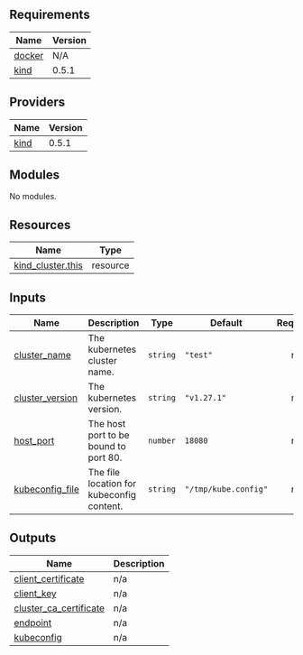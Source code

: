 ## Requirements

| Name | Version |
|------|---------|
| <a name="docker"></a> [docker](#requirement\_kind) | N/A |
| <a name="requirement_kind"></a> [kind](#requirement\_kind) | 0.5.1 |

## Providers

| Name | Version |
|------|---------|
| <a name="provider_kind"></a> [kind](#provider\_kind) | 0.5.1 |

## Modules

No modules.

## Resources

| Name | Type |
|------|------|
| [kind_cluster.this](https://registry.terraform.io/providers/tehcyx/kind/0.5.1/docs/resources/cluster) | resource |

## Inputs

| Name | Description | Type | Default | Required |
|------|-------------|------|---------|:--------:|
| <a name="input_cluster_name"></a> [cluster\_name](#input\_cluster\_name) | The kubernetes cluster name. | `string` | `"test"` | no |
| <a name="input_cluster_version"></a> [cluster\_version](#input\_cluster\_version) | The kubernetes version. | `string` | `"v1.27.1"` | no |
| <a name="input_host_port"></a> [host\_port](#input\_host\_port) | The host port to be bound to port 80. | `number` | `18080` | no |
| <a name="input_kubeconfig_file"></a> [kubeconfig\_file](#input\_kubeconfig\_file) | The file location for kubeconfig content. | `string` | `"/tmp/kube.config"` | no |

## Outputs

| Name | Description |
|------|-------------|
| <a name="output_client_certificate"></a> [client\_certificate](#output\_client\_certificate) | n/a |
| <a name="output_client_key"></a> [client\_key](#output\_client\_key) | n/a |
| <a name="output_cluster_ca_certificate"></a> [cluster\_ca\_certificate](#output\_cluster\_ca\_certificate) | n/a |
| <a name="output_endpoint"></a> [endpoint](#output\_endpoint) | n/a |
| <a name="output_kubeconfig"></a> [kubeconfig](#output\_kubeconfig) | n/a |
